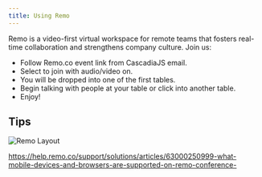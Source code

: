 ```yaml
---
title: Using Remo
---
```


Remo is a video-first virtual workspace for remote teams that fosters real-time collaboration and strengthens company culture. Join us:

- Follow Remo.co event link from CascadiaJS email.
- Select to join with audio/video on.
- You will be dropped into one of the first tables.
- Begin talking with people at your table or click into another table.
- Enjoy!

## Tips

![Remo Layout](/images/remo-floor-tips.png)



https://help.remo.co/support/solutions/articles/63000250999-what-mobile-devices-and-browsers-are-supported-on-remo-conference-